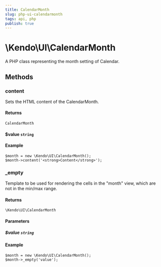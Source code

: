 ```yaml
---
title: CalendarMonth
slug: php-ui-calendarmonth
tags: api, php
publish: true
---
```


# \Kendo\UI\CalendarMonth

A PHP class representing the month setting of Calendar.


## Methods

### content

Sets the HTML content of the CalendarMonth.

#### Returns

`CalendarMonth`

#### $value `string`

#### Example

    $month = new \Kendo\UI\CalendarMonth();
    $month->content('<strong>Content</strong>');


### _empty
Template to be used for rendering the cells in the "month" view, which are not in the min/max range.

#### Returns
`\Kendo\UI\CalendarMonth`

#### Parameters

##### $value `string`



#### Example 
    $month = new \Kendo\UI\CalendarMonth();
    $month->_empty('value');


